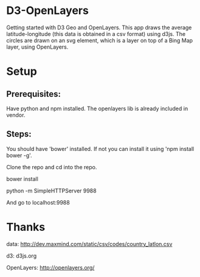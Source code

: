 D3-OpenLayers
==============

Getting started with D3 Geo and OpenLayers. This app draws the average latitude-longitude (this data is obtained in a csv format) using d3js.
The circles are drawn on an svg element, which is a layer on top of a Bing Map layer, using OpenLayers.

Setup
======

Prerequisites:
--------------
Have python and npm installed.
The openlayers lib is already included in vendor.

Steps:
------
You should have 'bower' installed. If not you can install it using 'npm install bower -g'.

Clone the repo and cd into the repo.

bower install

python -m SimpleHTTPServer 9988

And go to localhost:9988

Thanks
=======
data: http://dev.maxmind.com/static/csv/codes/country_latlon.csv

d3: d3js.org

OpenLayers: http://openlayers.org/

